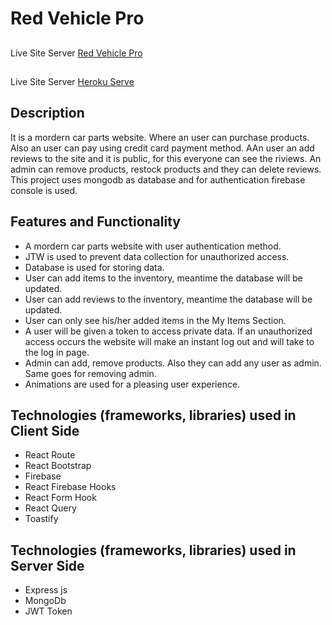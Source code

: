 # Red Vehicle Pro

##
Live Site Server [Red Vehicle Pro](https://assignment12-cc4fe.web.app/)
##
Live Site Server [Heroku Serve](https://vast-tor-89247.herokuapp.com/)

## Description

It is a mordern car parts website. Where an user can purchase products. Also an user can pay using credit card payment method. AAn user an add reviews to the site and it is public, for this everyone can see the riviews. An admin can remove products, restock products and they can delete reviews. This project uses mongodb as database and for authentication firebase console is used.

## Features and Functionality

- A mordern car parts website with user authentication method.
- JTW is used to prevent data collection for unauthorized access.
- Database is used for storing data.
- User can add items to the inventory, meantime the database will be updated.
- User can add reviews to the inventory, meantime the database will be updated.
- User can only see his/her added items in the My Items Section.
- A user will be given a token to access private data. If an unauthorized access occurs the website will make an instant log out and will take to the log in page.
- Admin can add, remove products. Also they can add any user as admin. Same goes for removing admin.
- Animations are used for a pleasing user experience.

## Technologies (frameworks, libraries) used in Client Side

- React Route
- React Bootstrap
- Firebase
- React Firebase Hooks
- React Form Hook
- React Query
- Toastify

## Technologies (frameworks, libraries) used in Server Side

- Express js
- MongoDb
- JWT Token
